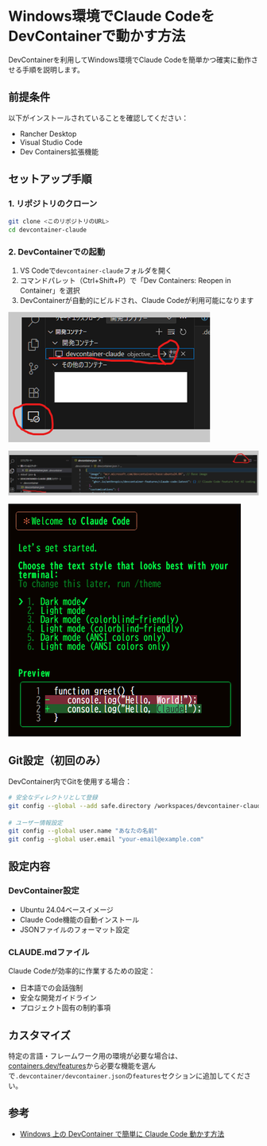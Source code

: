 # Windows環境でClaude CodeをDevContainerで動かす方法

DevContainerを利用してWindows環境でClaude Codeを簡単かつ確実に動作させる手順を説明します。

## 前提条件

以下がインストールされていることを確認してください：
- Rancher Desktop
- Visual Studio Code
- Dev Containers拡張機能

## セットアップ手順

### 1. リポジトリのクローン
```bash
git clone <このリポジトリのURL>
cd devcontainer-claude
```

### 2. DevContainerでの起動
1. VS Codeで`devcontainer-claude`フォルダを開く
2. コマンドパレット（Ctrl+Shift+P）で「Dev Containers: Reopen in Container」を選択
3. DevContainerが自動的にビルドされ、Claude Codeが利用可能になります

![DevContainer起動手順](./images/image01.png)

![DevContainer設定選択](./images/image02.png)

![Claude Code実行画面](./images/image03.png)

## Git設定（初回のみ）

DevContainer内でGitを使用する場合：

```bash
# 安全なディレクトリとして登録
git config --global --add safe.directory /workspaces/devcontainer-claude

# ユーザー情報設定
git config --global user.name "あなたの名前"
git config --global user.email "your-email@example.com"
```

## 設定内容

### DevContainer設定
- Ubuntu 24.04ベースイメージ
- Claude Code機能の自動インストール
- JSONファイルのフォーマット設定

### CLAUDE.mdファイル
Claude Codeが効率的に作業するための設定：
- 日本語での会話強制
- 安全な開発ガイドライン
- プロジェクト固有の制約事項

## カスタマイズ

特定の言語・フレームワーク用の環境が必要な場合は、[containers.dev/features](https://containers.dev/features)から必要な機能を選んで`.devcontainer/devcontainer.json`の`features`セクションに追加してください。

## 参考

- [Windows 上の DevContainer で簡単に Claude Code 動かす方法](https://zenn.dev/taichi/articles/a4ea249f7d0f6b)
